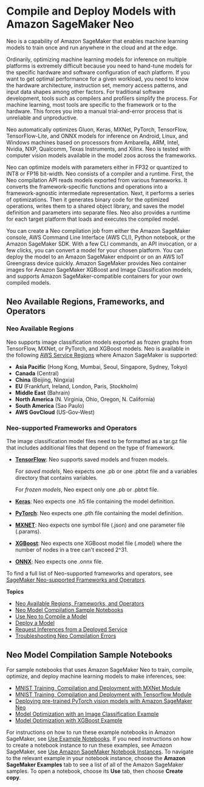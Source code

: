 # Compile and Deploy Models with Amazon SageMaker Neo<a name="neo"></a>

Neo is a capability of Amazon SageMaker that enables machine learning models to train once and run anywhere in the cloud and at the edge\.

Ordinarily, optimizing machine learning models for inference on multiple platforms is extremely difficult because you need to hand\-tune models for the specific hardware and software configuration of each platform\. If you want to get optimal performance for a given workload, you need to know the hardware architecture, instruction set, memory access patterns, and input data shapes among other factors\. For traditional software development, tools such as compilers and profilers simplify the process\. For machine learning, most tools are specific to the framework or to the hardware\. This forces you into a manual trial\-and\-error process that is unreliable and unproductive\.

Neo automatically optimizes Gluon, Keras, MXNet, PyTorch, TensorFlow, TensorFlow\-Lite, and ONNX models for inference on Android, Linux, and Windows machines based on processors from Ambarella, ARM, Intel, Nvidia, NXP, Qualcomm, Texas Instruments, and Xilinx\. Neo is tested with computer vision models available in the model zoos across the frameworks\. 

Neo can optimize models with parameters either in FP32 or quantized to INT8 or FP16 bit\-width\. Neo consists of a compiler and a runtime\. First, the Neo compilation API reads models exported from various frameworks\. It converts the framework\-specific functions and operations into a framework\-agnostic intermediate representation\. Next, it performs a series of optimizations\. Then it generates binary code for the optimized operations, writes them to a shared object library, and saves the model definition and parameters into separate files\. Neo also provides a runtime for each target platform that loads and executes the compiled model\.

You can create a Neo compilation job from either the Amazon SageMaker console, AWS Command Line Interface \(AWS CLI\), Python notebook, or the Amazon SageMaker SDK\. With a few CLI commands, an API invocation, or a few clicks, you can convert a model for your chosen platform\. You can deploy the model to an Amazon SageMaker endpoint or on an AWS IoT Greengrass device quickly\. Amazon SageMaker provides Neo container images for Amazon SageMaker XGBoost and Image Classification models, and supports Amazon SageMaker\-compatible containers for your own compiled models\.

## Neo Available Regions, Frameworks, and Operators<a name="neo-supported"></a>

### Neo Available Regions<a name="neo-supported-regions"></a>

Neo supports image classification models exported as frozen graphs from TensorFlow, MXNet, or PyTorch, and XGBoost models\. Neo is available in the following [AWS Service Regions](https://docs.aws.amazon.com/general/latest/gr/rande.html#sagemaker_region) where Amazon SageMaker is supported: 
+ **Asia Pacific** \(Hong Kong, Mumbai, Seoul, Singapore, Sydney, Tokyo\)
+ **Canada** \(Central\)
+ **China** \(Beijing, Ningxia\)
+ **EU** \(Frankfurt, Ireland, London, Paris, Stockholm\)
+ **Middle East** \(Bahrain\)
+ **North America** \(N\. Virginia, Ohio, Oregon, N\. California\)
+ **South America** \(Sao Paulo\)
+ **AWS GovCloud** \(US\-Gov\-West\)

### Neo\-supported Frameworks and Operators<a name="neo-supported-frame-op"></a>

The image classification model files need to be formatted as a tar\.gz file that includes additional files that depend on the type of framework\.
+ **[TensorFlow](https://aws.amazon.com/tensorflow/)**: Neo supports saved models and frozen models\.

  For *saved models*, Neo expects one \.pb or one \.pbtxt file and a variables directory that contains variables\. 

  For *frozen models*, Neo expect only one \.pb or \.pbtxt file\.
+ **[Keras](https://keras.io/)**: Neo expects one \.h5 file containing the model definition\.
+ **[PyTorch](https://pytorch.org/)**: Neo expects one \.pth file containing the model definition\.
+ **[MXNET](https://aws.amazon.com/mxnet/)**: Neo expects one symbol file \(\.json\) and one parameter file \(\.params\)\.
+ **[XGBoost](https://github.com/dmlc/xgboost)**: Neo expects one XGBoost model file \(\.model\) where the number of nodes in a tree can't exceed 2^31\.
+ **[ONNX](https://github.com/onnx/onnx)**: Neo expects one \.onnx file\.

To find a full list of Neo\-supported frameworks and operators, see [SageMaker Neo\-supported Frameworks and Operators](https://aws.amazon.com/releasenotes/sagemaker-neo-supported-frameworks-and-operators/)\.

**Topics**
+ [Neo Available Regions, Frameworks, and Operators](#neo-supported)
+ [Neo Model Compilation Sample Notebooks](#neo-sample-notebooks)
+ [Use Neo to Compile a Model](neo-job-compilation.md)
+ [Deploy a Model](neo-deployment.md)
+ [Request Inferences from a Deployed Service](neo-requests.md)
+ [Troubleshooting Neo Compilation Errors](neo-troubleshooting.md)

## Neo Model Compilation Sample Notebooks<a name="neo-sample-notebooks"></a>

For sample notebooks that uses Amazon SageMaker Neo to train, compile, optimize, and deploy machine learning models to make inferences, see: 
+ [MNIST Training, Compilation and Deployment with MXNet Module](https://github.com/awslabs/amazon-sagemaker-examples/blob/master/sagemaker_neo_compilation_jobs/mxnet_mnist/mxnet_mnist_neo.ipynb)
+ [MNIST Training, Compilation and Deployment with Tensorflow Module](https://github.com/awslabs/amazon-sagemaker-examples/blob/master/sagemaker_neo_compilation_jobs/tensorflow_distributed_mnist/tensorflow_distributed_mnist_neo.ipynb)
+ [Deploying pre\-trained PyTorch vision models with Amazon SageMaker Neo ](https://github.com/awslabs/amazon-sagemaker-examples/blob/master/sagemaker_neo_compilation_jobs/pytorch_torchvision/pytorch_torchvision_neo.ipynb)
+ [Model Optimization with an Image Classification Example](https://github.com/awslabs/amazon-sagemaker-examples/blob/master/sagemaker_neo_compilation_jobs/imageclassification_caltech/Image-classification-fulltraining-highlevel-neo.ipynb)
+ [Model Optimization with XGBoost Example ](https://github.com/awslabs/amazon-sagemaker-examples/blob/master/sagemaker_neo_compilation_jobs/xgboost_customer_churn/xgboost_customer_churn_neo.ipynb)

For instructions on how to run these example notebooks in Amazon SageMaker, see [Use Example Notebooks](howitworks-nbexamples.md)\. If you need instructions on how to create a notebook instance to run these examples, see Amazon SageMaker, see [Use Amazon SageMaker Notebook Instances](nbi.md)\. To navigate to the relevant example in your notebook instance, choose the **Amazon SageMaker Examples** tab to see a list of all of the Amazon SageMaker samples\. To open a notebook, choose its **Use** tab, then choose **Create copy**\.